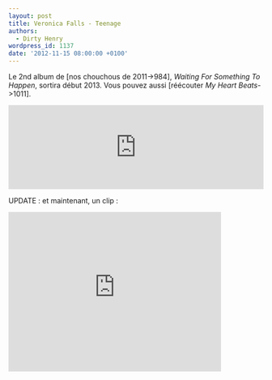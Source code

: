 ```yaml
---
layout: post
title: Veronica Falls - Teenage
authors:
  - Dirty Henry
wordpress_id: 1137
date: '2012-11-15 08:00:00 +0100'
---
```

Le 2nd album de [nos chouchous de 2011->984], *Waiting For Something To Happen*, sortira début 2013. Vous pouvez aussi [réécouter *My Heart Beats*->1011].

<iframe width="100%" height="166" scrolling="no" frameborder="no" src="http://w.soundcloud.com/player/?url=http%3A%2F%2Fapi.soundcloud.com%2Ftracks%2F66749368&show_artwork=true"></iframe>

UPDATE : et maintenant, un clip :

<iframe width="420" height="315" src="http://www.youtube.com/embed/8A8yRqDIrBw" frameborder="0" allowfullscreen></iframe>
